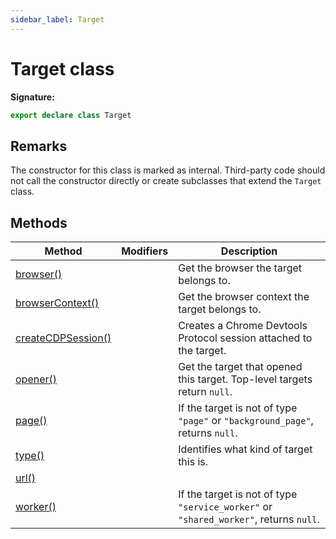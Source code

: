 ```yaml
---
sidebar_label: Target
---
```

# Target class

**Signature:**

```typescript
export declare class Target 
```

## Remarks

The constructor for this class is marked as internal. Third-party code should not call the constructor directly or create subclasses that extend the `Target` class.

## Methods

|  Method | Modifiers | Description |
|  --- | --- | --- |
|  [browser()](./puppeteer.target.browser.md) |  | Get the browser the target belongs to. |
|  [browserContext()](./puppeteer.target.browsercontext.md) |  | Get the browser context the target belongs to. |
|  [createCDPSession()](./puppeteer.target.createcdpsession.md) |  | Creates a Chrome Devtools Protocol session attached to the target. |
|  [opener()](./puppeteer.target.opener.md) |  | Get the target that opened this target. Top-level targets return <code>null</code>. |
|  [page()](./puppeteer.target.page.md) |  | If the target is not of type <code>&quot;page&quot;</code> or <code>&quot;background_page&quot;</code>, returns <code>null</code>. |
|  [type()](./puppeteer.target.type.md) |  | Identifies what kind of target this is. |
|  [url()](./puppeteer.target.url.md) |  |  |
|  [worker()](./puppeteer.target.worker.md) |  | If the target is not of type <code>&quot;service_worker&quot;</code> or <code>&quot;shared_worker&quot;</code>, returns <code>null</code>. |

